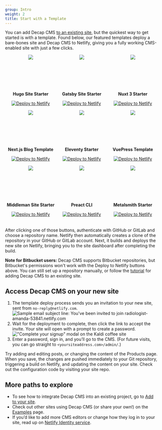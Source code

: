 ```yaml
---
group: Intro
weight: 2
title: Start with a Template
---
```

You can add Decap CMS [to an existing site](/docs/add-to-your-site/), but the quickest way to get started is with a template.  Found below, our featured templates deploy a bare-bones site and Decap CMS to Netlify, giving you a fully working CMS-enabled site with just a few clicks.

<div style="display: grid; grid-template-columns: repeat(3, minmax(0, 1fr)); text-align: center; margin-bottom: 1.5em;">
  <div style="flex-basis: 33%">
    <div style="padding: 0 15%; height: 100px; display: flex; justify-content: center;">
      <img src="/img/hugo.svg"/>
    </div>
    <h4 style="margin: 1.25rem 0 0.75rem;">Hugo Site Starter</h4>
    <p><a href="https://app.netlify.com/start/deploy?repository=https://github.com/decaporg/one-click-hugo-cms&amp;stack=cms"><img src="https://www.netlify.com/img/deploy/button.svg" alt="Deploy to Netlify" /></a></p>
  </div>
  <div style="flex-basis: 33%">
    <div style="padding: 0 30%; height: 100px; display: flex; justify-content: center;">
      <img src="/img/gatsby.svg"/>
    </div>
    <h4 style="margin: 1.25rem 0 0.75rem;">Gatsby Site Starter</h4>
    <p><a href="https://app.netlify.com/start/deploy?repository=https://github.com/decaporg/gatsby-starter-decap-cms&amp;stack=cms"><img src="https://www.netlify.com/img/deploy/button.svg" alt="Deploy to Netlify" /></a></p>
  </div>
  <div style="flex-basis: 33%">
    <div style="padding: 0 30%; height: 100px; display: flex; justify-content: center;">
      <img src="/img/nuxt.svg"/>
    </div>
    <h4 style="margin: 1.25rem 0 0.75rem;">Nuxt 3 Starter</h4>
    <p><a href="https://app.netlify.com/start/deploy?repository=https://github.com/Sfolkerts89/Nuxt3-starter__Decap-cms&amp;stack=cms"><img src="https://www.netlify.com/img/deploy/button.svg" alt="Deploy to Netlify" /></a></p>
  </div>
  <div style="flex-basis: 33%">
    <div style="padding: 0 30%; height: 100px; display: flex; justify-content: center;">
      <img src="/img/nextjs.svg"/>
    </div>
    <h4 style="margin: 1.25rem 0 0.75rem;">Next.js Blog Template</h4>
    <p><a href="https://app.netlify.com/start/deploy?repository=https://github.com/wutali/nextjs-netlify-blog-template&amp;stack=cms"><img src="https://www.netlify.com/img/deploy/button.svg" alt="Deploy to Netlify" /></a></p>
  </div>
  <div style="flex-basis: 33%">
    <div style="padding: 0 30%; height: 100px; display: flex; justify-content: center;">
      <img src="/img/11ty-logo.svg"/>
    </div>
    <h4 style="margin: 1.25rem 0 0.75rem;">Eleventy Starter</h4>
    <p><a href="https://app.netlify.com/start/deploy?repository=https://github.com/surjithctly/neat-starter&amp;stack=cms"><img src="https://www.netlify.com/img/deploy/button.svg" alt="Deploy to Netlify" /></a></p>
  </div>
  <div style="flex-basis: 33%">
    <div style="padding: 0 30%; height: 100px; display: flex; justify-content: center;">
      <img src="/img/vuepress.png"/>
    </div>
    <h4 style="margin: 1.25rem 0 0.75rem;">VuePress Template</h4>
    <p><a href="https://app.netlify.com/start/deploy?repository=https://github.com/NdagiStanley/VueDN"><img src="https://www.netlify.com/img/deploy/button.svg" alt="Deploy to Netlify" /></a></p>
  </div>
  <div style="flex-basis: 33%">
    <div style="padding: 0 30%; height: 100px; display: flex; justify-content: center;">
      <img src="/img/middleman.svg"/>
    </div>
    <h4 style="margin: 1.25rem 0 0.75rem;">Middleman Site Starter</h4>
    <p><a href="https://app.netlify.com/start/deploy?repository=https://github.com/tomrutgers/middleman-starter-netlify-cms&amp;stack=cms"><img src="https://www.netlify.com/img/deploy/button.svg" alt="Deploy to Netlify" /></a></p>
  </div>
  <div style="flex-basis: 33%">
    <div style="padding: 0 30%; height: 100px; display: flex; justify-content: center;">
      <img src="/img/preact.svg"/>
    </div>
    <h4 style="margin: 1.25rem 0 0.75rem;">Preact CLI</h4>
    <p><a href="https://app.netlify.com/start/deploy?repository=https://github.com/preactjs/preact-netlify&amp;stack=cms"><img src="https://www.netlify.com/img/deploy/button.svg" alt="Deploy to Netlify" /></a></p>
  </div>
  <div style="flex-basis: 33%">
    <div style="padding: 0 30%; height: 100px; display: flex; justify-content: center;">
      <img src="/img/metalsmith.svg"/>
    </div>
    <h4 style="margin: 1.25rem 0 0.75rem;">Metalsmith Starter</h4>
    <p><a href="https://app.netlify.com/start/deploy?repository=https://github.com/wernerglinka/metalsmith-netlify-starter"><img src="https://www.netlify.com/img/deploy/button.svg" alt="Deploy to Netlify" /></a></p>
  </div>
</div>

After clicking one of those buttons, authenticate with GitHub or GitLab and choose a repository name. Netlify then automatically creates a clone of the repository in your GitHub or GitLab account. Next, it builds and deploys the new site on Netlify, bringing you to the site dashboard after completing the build.

**Note for Bitbucket users:** Decap CMS supports Bitbucket repositories, but Bitbucket's permissions won't work with the Deploy to Netlify buttons above. You can still set up a repository manually, or follow the [tutorial](/docs/add-to-your-site) for adding Decap CMS to an existing site.

## Access Decap CMS on your new site

1. The template deploy process sends you an invitation to your new site, sent from `no-reply@netlify.com`.
   ![Sample email subject line: You've been invited to join radiologist-amanda-53841.netlify.com](https://www.decapcms.org/img/email-subject.png?raw=true)
2. Wait for the deployment to complete, then click the link to accept the invite. Your site will open with a prompt to create a password.
   !["Complete your signup" modal on the Kaldi coffee site](https://www.decapcms.org/img/create-password.png?raw=true)
3. Enter a password, sign in, and you’ll go to the CMS. (For future visits, you can go straight to `<yoursiteaddress.com>/admin/`.)

Try adding and editing posts, or changing the content of the Products page. When you save, the changes are pushed immediately to your Git repository, triggering a build on Netlify, and updating the content on your site. Check out the configuration code by visiting your site repo.

## More paths to explore

* To see how to integrate Decap CMS into an existing project, go to [Add to your site](/docs/add-to-your-site/).
* Check out other sites using Decap CMS (or share your own!) on the [Examples](/docs/examples/) page.
* If you’d like to add more CMS editors or change how they log in to your site, read up on [Netlify Identity service](https://www.netlify.com/docs/identity).
